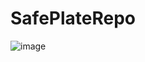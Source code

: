 # SafePlateRepo

![image](https://github.com/SafePlate/safeplate.github.io/assets/121663630/2b15b7f9-c517-4c78-ac0d-b52caa21431c)
